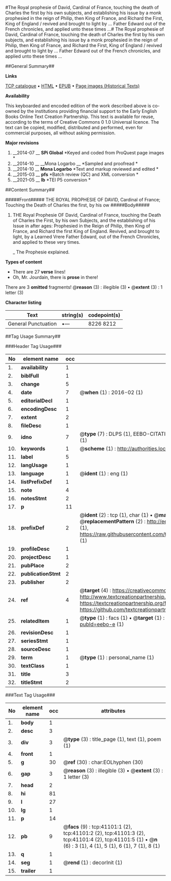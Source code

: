 #The Royal prophesie of David, Cardinal of France, touching the death of Charles the first by his own subjects, and establishing his issue by a monk prophesied in the reign of Philip, then King of France, and Richard the First, King of England / revived and brought to light by ... Father Edward out of the French chronicles, and applied unto these times ...#
The Royal prophesie of David, Cardinal of France, touching the death of Charles the first by his own subjects, and establishing his issue by a monk prophesied in the reign of Philip, then King of France, and Richard the First, King of England / revived and brought to light by ... Father Edward out of the French chronicles, and applied unto these times ...

##General Summary##

**Links**

[TCP catalogue](http://www.ota.ox.ac.uk/tcp/)  • 
[HTML](http://tei.it.ox.ac.uk/tcp/Texts-HTML/free/A57/A57796.html)  • 
[EPUB](http://tei.it.ox.ac.uk/tcp/Texts-EPUB/free/A57/A57796.epub) • 
[Page images (Historical Texts)](https://historicaltexts.jisc.ac.uk/eebo-8210506e)

**Availability**

This keyboarded and encoded edition of the work described above is co-owned by the
    institutions providing financial support to the Early English Books Online Text Creation
    Partnership. This text is available for reuse, according to the terms of  Creative Commons 0 1.0 Universal
    licence. The text can be copied, modified, distributed and performed, even for commercial
    purposes, all without asking permission.

**Major revisions**

1. __2014-07 __ __SPi Global__ *Keyed and coded from ProQuest page images *
1. __2014-10 __ __Mona Logarbo __ *Sampled and proofread *
1. __2014-10 __ __Mona Logarbo__ *Text and markup reviewed and edited *
1. __2015-03 __ __pfs__ *Batch review (QC) and XML conversion *
1. __2021-05 __ __lb__ *TEI P5 conversion *

##Content Summary##

#####Front#####
THE ROYAL PROPHESIE OF DAVID, Cardinal of France; Touching the Death of Charles the first, by his ow
#####Body#####

1. THE Royal Prophesie OF David, Cardinal of France, touching the Death of Charles the First, by his own Subjects, and the establishing of his Issue in after ages: Prophesied in the Reign of Philip, then King of France, and Richard the first King of England. Revived, and brought to light, by a Learned Vrere Father Edward, out of the French Chronicles, and applied to these very times.

    _ The Prophesie explained.

**Types of content**

  * There are 27 **verse** lines!
  * Oh, Mr. Jourdain, there is **prose** in there!

There are 3 **omitted** fragments! 
 @__reason__ (3) : illegible (3)  •  @__extent__ (3) : 1 letter (3)

**Character listing**


|Text|string(s)|codepoint(s)|
|---|---|---|
|General Punctuation|•—|8226 8212|

##Tag Usage Summary##

###Header Tag Usage###

|No|element name|occ|attributes|
|---|---|---|---|
|1.|__availability__|1||
|2.|__biblFull__|1||
|3.|__change__|5||
|4.|__date__|7| @__when__ (1) : 2016-02 (1)|
|5.|__editorialDecl__|1||
|6.|__encodingDesc__|1||
|7.|__extent__|2||
|8.|__fileDesc__|1||
|9.|__idno__|7| @__type__ (7) : DLPS (1), EEBO-CITATION (1), VID (1), EEBO-PROQUEST (1), STC (2), OCLC (1)|
|10.|__keywords__|1| @__scheme__ (1) : http://authorities.loc.gov/ (1)|
|11.|__label__|5||
|12.|__langUsage__|1||
|13.|__language__|1| @__ident__ (1) : eng (1)|
|14.|__listPrefixDef__|1||
|15.|__note__|4||
|16.|__notesStmt__|2||
|17.|__p__|11||
|18.|__prefixDef__|2| @__ident__ (2) : tcp (1), char (1)  •  @__matchPattern__ (2) : ([0-9\-]+):([0-9IVX]+) (1), (.+) (1)  •  @__replacementPattern__ (2) : http://eebo.chadwyck.com/downloadtiff?vid=$1&page=$2 (1), https://raw.githubusercontent.com/textcreationpartnership/Texts/master/tcpchars.xml#$1 (1)|
|19.|__profileDesc__|1||
|20.|__projectDesc__|1||
|21.|__pubPlace__|2||
|22.|__publicationStmt__|2||
|23.|__publisher__|2||
|24.|__ref__|4| @__target__ (4) : https://creativecommons.org/publicdomain/zero/1.0/ (1), http://www.textcreationpartnership.org/docs/. (1), https://textcreationpartnership.org/faq/#faq05 (1), https://github.com/textcreationpartnership (1)|
|25.|__relatedItem__|1| @__type__ (1) : facs (1)  •  @__target__ (1) : https://data.historicaltexts.jisc.ac.uk/view?pubId=eebo-e (1)|
|26.|__revisionDesc__|1||
|27.|__seriesStmt__|1||
|28.|__sourceDesc__|1||
|29.|__term__|1| @__type__ (1) : personal_name (1)|
|30.|__textClass__|1||
|31.|__title__|3||
|32.|__titleStmt__|2||


###Text Tag Usage###

|No|element name|occ|attributes|
|---|---|---|---|
|1.|__body__|1||
|2.|__desc__|3||
|3.|__div__|3| @__type__ (3) : title_page (1), text (1), poem (1)|
|4.|__front__|1||
|5.|__g__|30| @__ref__ (30) : char:EOLhyphen (30)|
|6.|__gap__|3| @__reason__ (3) : illegible (3)  •  @__extent__ (3) : 1 letter (3)|
|7.|__head__|2||
|8.|__hi__|81||
|9.|__l__|27||
|10.|__lg__|1||
|11.|__p__|14||
|12.|__pb__|9| @__facs__ (9) : tcp:41101:1 (2), tcp:41101:2 (2), tcp:41101:3 (2), tcp:41101:4 (2), tcp:41101:5 (1)  •  @__n__ (6) : 3 (1), 4 (1), 5 (1), 6 (1), 7 (1), 8 (1)|
|13.|__q__|1||
|14.|__seg__|1| @__rend__ (1) : decorInit (1)|
|15.|__trailer__|1||
